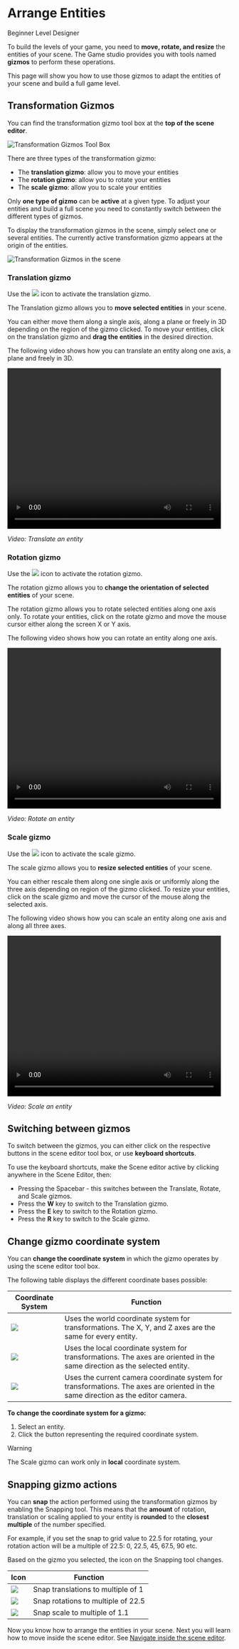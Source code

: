 # Arrange Entities

<span class="label label-doc-level">Beginner</span>
<span class="label label-doc-audience">Level Designer</span>

To build the levels of your game, you need to **move, rotate, and resize** the entities of your scene. 
The Game studio provides you with tools named **gizmos** to perform these operations.

This page will show you how to use those gizmos to adapt the entities of your scene and build a full game level.


## Transformation Gizmos

You can find the transformation gizmo tool box at the **top of the scene editor**.

![Transformation Gizmos Tool Box](media/manage-entities-in-scene-gizmos.png)

There are three types of the transformation gizmo:
- The **translation gizmo**: allow you to move your entities
- The **rotation gizmo**: allow you to rotate your entities
- The **scale gizmo**: allow you to scale your entities

Only **one type of gizmo** can be **active** at a given type. 
To adjust your entities and build a full scene you need to constantly switch between the different types of gizmos.

To display the transformation gizmos in the scene, simply select one or several entities. 
The currently active transformation gizmo appears at the origin of the entities.

![Transformation Gizmos in the scene](media/manage-entities-transformation-gizmo.png)

### Translation gizmo

Use the ![](media/manage-entities-in-scene-translation-gizmo.png) icon to activate the translation gizmo.

The Translation gizmo allows you to **move selected entities** in your scene.

You can either move them along a single axis, along a plane or freely in 3D depending on the region of the gizmo clicked.
To move your entities, click on the translation gizmo and **drag the entities** in the desired direction.

The following video shows how you can translate an entity along one axis, a plane and freely in 3D.

<video controls autoplay loop height="360" width="480">
                <source src="media/manage-entities-in-scene-translation-gizmo.mp4" type="video/mp4">
</video>

_Video: Translate an entity_

### Rotation gizmo

Use the ![](media/manage-entities-in-scene-rotation-gizmo.png) icon to activate the rotation gizmo.

The rotation gizmo allows you to **change the orientation of selected entities** of your scene.

The rotation gizmo allows you to rotate selected entities along one axis only.
To rotate your entities, click on the rotate gizmo and move the mouse cursor either along the screen X or Y axis.

The following video shows how you can rotate an entity along one axis.

<video controls autoplay loop height="360" width="480">
                <source src="media/manage-entities-in-scene-rotation-gizmo.mp4" type="video/mp4">
</video>

_Video: Rotate an entity_

### Scale gizmo

Use the ![](media/manage-entities-in-scene-scale-gizmo.png) icon to activate the scale gizmo.

The scale gizmo allows you to **resize selected entities** of your scene.

You can either rescale them along one single axis or uniformly along the three axis depending on region of the gizmo clicked.
To resize your entities, click on the scale gizmo and move the cursor of the mouse along the selected axis.

The following video shows how you can scale an entity along one axis and along all three axes.

<video controls autoplay loop height="360" width="480">
                <source src="media/manage-entities-in-scene-scale-gizmo.mp4" type="video/mp4">
</video>

_Video: Scale an entity_

## Switching between gizmos

To switch between the gizmos, you can either click on the respective buttons in the scene editor tool box, or use **keyboard shortcuts**. 

To use the keyboard shortcuts, make the Scene editor active by clicking anywhere in the Scene Editor, then:

* Pressing the Spacebar - this switches between the Translate, Rotate, and Scale gizmos.
* Press the **W** key to switch to the Translation gizmo.
* Press the **E** key to switch to the Rotation gizmo.
* Press the **R** key to switch to the Scale gizmo.

## Change gizmo coordinate system

You can **change the coordinate system** in which the gizmo operates by using the scene editor tool box.

The following table displays the different coordinate bases possible:

| Coordinate System | Function |
| ------  |  ------  |
| ![](media/manage-entities-in-scene-wsc.png) | Uses the world coordinate system for transformations. The X, Y, and Z axes are the same for every entity. |
| ![](media/manage-entities-in-scene-osc.png)  | Uses the local coordinate system for transformations. The axes are oriented in the same direction as the selected entity. |
| ![](media/manage-entities-in-scene-csc.png) | Uses the current camera coordinate system for transformations. The axes are oriented in the same direction as the editor camera. |


**To change the coordinate system for a gizmo:**

1. Select an entity.
2. Click the button representing the required coordinate system.
   
> [!WARNING] 
> The Scale gizmo can work only in **local** coordinate system.

## Snapping gizmo actions

You can **snap** the action performed using the transformation gizmos by enabling the Snapping tool. 
This means that the **amount** of rotation, translation or scaling applied to your entity is **rounded** 
to the **closest multiple** of the number specified. 

For example, if you set the snap to grid value to 22.5 for rotating, your rotation action will be a multiple of 22.5: 0, 22.5, 45, 67.5, 90 etc.

Based on the gizmo you selected, the icon on the Snapping tool changes. 

| Icon | Function |
| --- | ---- |
| ![](media/manage-entities-in-scene-snap-translation.png) | Snap translations to multiple of 1 |
| ![](media/manage-entities-in-scene-snap-rotation.png) | Snap rotations to multiple of 22.5 |
| ![](media/manage-entities-in-scene-snap-scale.png) | Snap scale to multiple of 1.1 |

Now you know how to arrange the entities in your scene. Next you will learn how to move inside the scene editor.
See [Navigate inside the scene editor](navigate-in-the-editor.md).